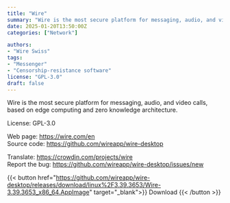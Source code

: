 ```yaml
---
title: "Wire"
summary: "Wire is the most secure platform for messaging, audio, and video calls, based on edge computing and zero knowledge architecture."
date: 2025-01-20T13:50:00Z
categories: ["Network"]

authors:
- "Wire Swiss"
tags: 
- "Messenger"
- "Censorship-resistance software"
license: "GPL-3.0"
draft: false
---
```


Wire is the most secure platform for messaging, audio, and video calls, based on edge computing and zero knowledge architecture.

License: GPL-3.0

Web page: <https://wire.com/en>  
Source code: <https://github.com/wireapp/wire-desktop>

Translate: <https://crowdin.com/projects/wire>  
Report the bug: <https://github.com/wireapp/wire-desktop/issues/new>  

{{< button href="https://github.com/wireapp/wire-desktop/releases/download/linux%2F3.39.3653/Wire-3.39.3653_x86_64.AppImage" target="_blank">}}
Download
{{< /button >}}